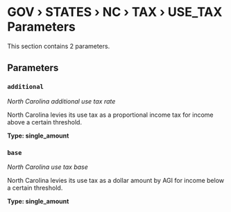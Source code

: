 # GOV › STATES › NC › TAX › USE_TAX Parameters

This section contains 2 parameters.

## Parameters

### `additional`
*North Carolina additional use tax rate*

North Carolina levies its use tax as a proportional income tax for income above a certain threshold.

**Type: single_amount**


### `base`
*North Carolina use tax base*

North Carolina levies its use tax as a dollar amount by AGI for income below a certain threshold.

**Type: single_amount**

